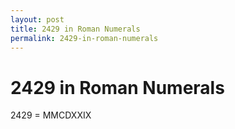 ```yaml
---
layout: post
title: 2429 in Roman Numerals
permalink: 2429-in-roman-numerals
---
```


# 2429 in Roman Numerals

2429 = MMCDXXIX
